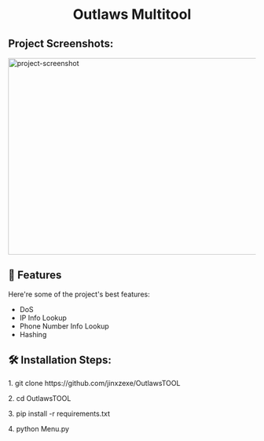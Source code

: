 <h1 align="center" id="title">Outlaws Multitool</h1>

<h2>Project Screenshots:</h2>

<img src="https://cdn.discordapp.com/attachments/1251642558631903314/1253307800675815524/6NojvCq.png?ex=66756159&is=66740fd9&hm=fb8b5af108506c8ef7c5b8855b44f774a02921fe8a9f1c1875171e6822928836" alt="project-screenshot" width="1920" height="400/">

  
  
<h2>🧐 Features</h2>

Here're some of the project's best features:

*   DoS
*   IP Info Lookup
*   Phone Number Info Lookup
*   Hashing

<h2>🛠️ Installation Steps:</h2>

<p>1. git clone https://github.com/jinxzexe/OutlawsTOOL</p>

<p>2. cd OutlawsTOOL</p>

<p>3. pip install -r requirements.txt</p>

<p>4. python Menu.py</p>
